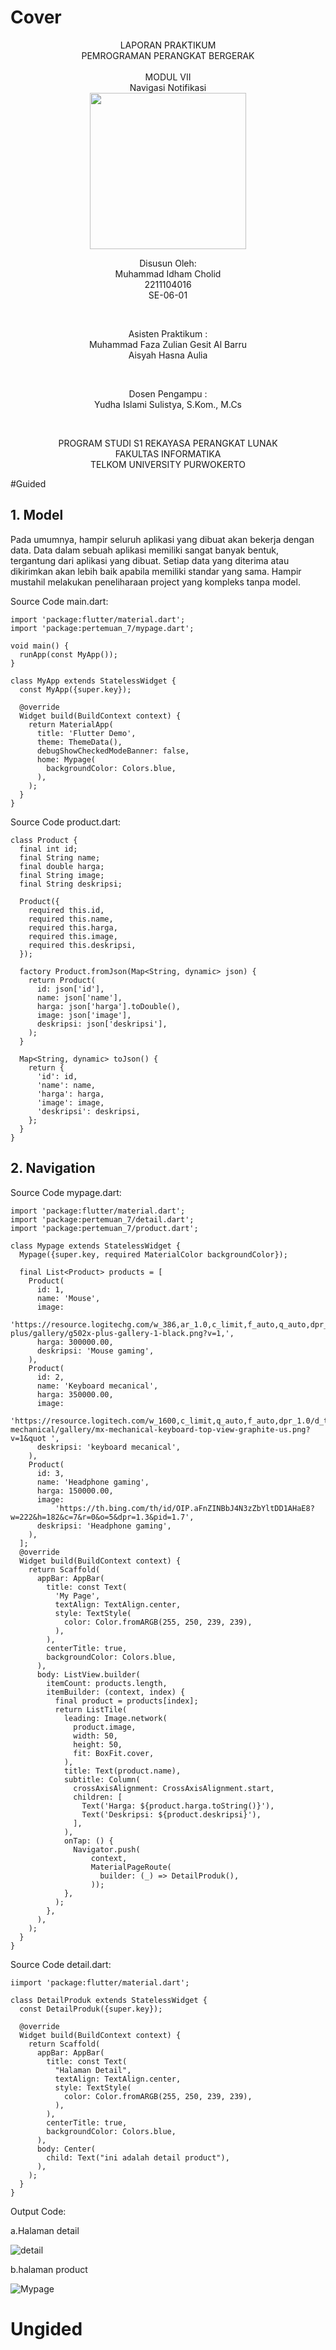 # Cover #
<div align="center">
LAPORAN PRAKTIKUM <br>
PEMROGRAMAN PERANGKAT BERGERAK <br>
<br>
MODUL VII <br>
Navigasi Notifikasi <br>

<img src="https://lac.telkomuniversity.ac.id/wp-content/uploads/2021/01/cropped-1200px-Telkom_University_Logo.svg-270x270.png" width="250px">

<br>

Disusun Oleh: <br>
Muhammad Idham Cholid <br>
2211104016 <br>
SE-06-01 <br>

<br>

Asisten Praktikum : <br>
Muhammad Faza Zulian Gesit Al Barru <br>
Aisyah Hasna Aulia <br>

<br>

Dosen Pengampu : <br>
Yudha Islami Sulistya, S.Kom., M.Cs <br>

<br>

PROGRAM STUDI S1 REKAYASA PERANGKAT LUNAK <br>
FAKULTAS INFORMATIKA <br> 
TELKOM UNIVERSITY PURWOKERTO <br>

</div>

#Guided

## 1. Model
Pada umumnya, hampir seluruh aplikasi yang dibuat akan bekerja dengan data. Data 
dalam sebuah aplikasi memiliki sangat banyak bentuk, tergantung dari aplikasi yang 
dibuat. Setiap data yang diterima atau dikirimkan akan lebih baik apabila memiliki 
standar yang sama. Hampir mustahil melakukan peneliharaan project yang kompleks 
tanpa model.

Source Code
main.dart:
```
import 'package:flutter/material.dart';
import 'package:pertemuan_7/mypage.dart';

void main() {
  runApp(const MyApp());
}

class MyApp extends StatelessWidget {
  const MyApp({super.key});

  @override
  Widget build(BuildContext context) {
    return MaterialApp(
      title: 'Flutter Demo',
      theme: ThemeData(),
      debugShowCheckedModeBanner: false,
      home: Mypage(
        backgroundColor: Colors.blue,
      ),
    );
  }
}

```

Source Code 
product.dart:
```
class Product {
  final int id;
  final String name;
  final double harga;
  final String image;
  final String deskripsi;

  Product({
    required this.id,
    required this.name,
    required this.harga,
    required this.image,
    required this.deskripsi,
  });

  factory Product.fromJson(Map<String, dynamic> json) {
    return Product(
      id: json['id'],
      name: json['name'],
      harga: json['harga'].toDouble(),
      image: json['image'],
      deskripsi: json['deskripsi'],
    );
  }

  Map<String, dynamic> toJson() {
    return {
      'id': id,
      'name': name,
      'harga': harga,
      'image': image,
      'deskripsi': deskripsi,
    };
  }
}

```
## 2. Navigation

Source Code 
mypage.dart:
```
import 'package:flutter/material.dart';
import 'package:pertemuan_7/detail.dart';
import 'package:pertemuan_7/product.dart';

class Mypage extends StatelessWidget {
  Mypage({super.key, required MaterialColor backgroundColor});

  final List<Product> products = [
    Product(
      id: 1,
      name: 'Mouse',
      image:
          'https://resource.logitechg.com/w_386,ar_1.0,c_limit,f_auto,q_auto,dpr_2.0/d_transparent.gif/content/dam/gaming/en/products/g502x-plus/gallery/g502x-plus-gallery-1-black.png?v=1,',
      harga: 300000.00,
      deskripsi: 'Mouse gaming',
    ),
    Product(
      id: 2,
      name: 'Keyboard mecanical',
      harga: 350000.00,
      image:
          'https://resource.logitech.com/w_1600,c_limit,q_auto,f_auto,dpr_1.0/d_transparent.gif/content/dam/logitech/en/products/keyboards/mx-mechanical/gallery/mx-mechanical-keyboard-top-view-graphite-us.png?v=1&quot ',
      deskripsi: 'keyboard mecanical',
    ),
    Product(
      id: 3,
      name: 'Headphone gaming',
      harga: 150000.00,
      image:
          'https://th.bing.com/th/id/OIP.aFnZINBbJ4N3zZbYltDD1AHaE8?w=222&h=182&c=7&r=0&o=5&dpr=1.3&pid=1.7',
      deskripsi: 'Headphone gaming',
    ),
  ];
  @override
  Widget build(BuildContext context) {
    return Scaffold(
      appBar: AppBar(
        title: const Text(
          'My Page',
          textAlign: TextAlign.center,
          style: TextStyle(
            color: Color.fromARGB(255, 250, 239, 239),
          ),
        ),
        centerTitle: true,
        backgroundColor: Colors.blue,
      ),
      body: ListView.builder(
        itemCount: products.length,
        itemBuilder: (context, index) {
          final product = products[index];
          return ListTile(
            leading: Image.network(
              product.image,
              width: 50,
              height: 50,
              fit: BoxFit.cover,
            ),
            title: Text(product.name),
            subtitle: Column(
              crossAxisAlignment: CrossAxisAlignment.start,
              children: [
                Text('Harga: ${product.harga.toString()}'),
                Text('Deskripsi: ${product.deskripsi}'),
              ],
            ),
            onTap: () {
              Navigator.push(
                  context,
                  MaterialPageRoute(
                    builder: (_) => DetailProduk(),
                  ));
            },
          );
        },
      ),
    );
  }
}

```

Source Code 
detail.dart:
```
iimport 'package:flutter/material.dart';

class DetailProduk extends StatelessWidget {
  const DetailProduk({super.key});

  @override
  Widget build(BuildContext context) {
    return Scaffold(
      appBar: AppBar(
        title: const Text(
          "Halaman Detail",
          textAlign: TextAlign.center,
          style: TextStyle(
            color: Color.fromARGB(255, 250, 239, 239),
          ),
        ),
        centerTitle: true,
        backgroundColor: Colors.blue,
      ),
      body: Center(
        child: Text("ini adalah detail product"),
      ),
    );
  }
}

```
Output Code:

a.Halaman detail

![detail](https://github.com/user-attachments/assets/44abd693-e99d-4be1-83a3-ced24d921307)

b.halaman product

![Mypage](https://github.com/user-attachments/assets/d29d0270-01f1-44c8-886e-a410ac6d2943)

# Ungided
